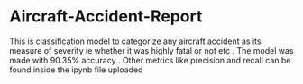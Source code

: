 # Aircraft-Accident-Report 
This is classification model to categorize any aircraft accident as its measure of severity ie whether it was highly fatal or not etc . 
The model was made with 90.35% accuracy .
Other metrics like precision and recall can be found inside the ipynb file uploaded
